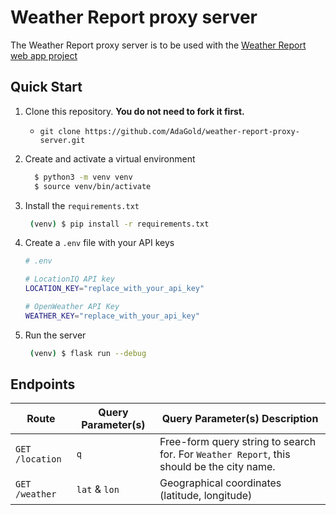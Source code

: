 # Weather Report proxy server

The Weather Report proxy server is to be used with the [Weather Report web app project](https://github.com/adaGold/weather-report)

## Quick Start

1. Clone this repository. **You do not need to fork it first.**
    - `git clone https://github.com/AdaGold/weather-report-proxy-server.git`

1. Create and activate a virtual environment
     ```bash 
       $ python3 -m venv venv
       $ source venv/bin/activate
     ```

2. Install the `requirements.txt`
    ```bash
     (venv) $ pip install -r requirements.txt
    ```
3. Create a `.env` file with your API keys
    ```bash
    # .env

    # LocationIQ API key
    LOCATION_KEY="replace_with_your_api_key"

    # OpenWeather API Key
    WEATHER_KEY="replace_with_your_api_key"
    ```

4. Run the server
    ```bash
     (venv) $ flask run --debug
    ```

## Endpoints

| Route | Query Parameter(s) | Query Parameter(s) Description |
|--|--|--|
|`GET` `/location`| `q` | Free-form query string to search for. For `Weather Report`, this should be the city name. |
|`GET` `/weather` |`lat` & `lon`|Geographical coordinates (latitude, longitude)|


